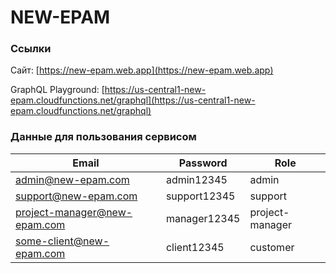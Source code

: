 # NEW-EPAM

### Ссылки

Сайт: [https://new-epam.web.app](https://new-epam.web.app)

GraphQL Playground: [https://us-central1-new-epam.cloudfunctions.net/graphql](https://us-central1-new-epam.cloudfunctions.net/graphql)

### Данные для пользования сервисом

| Email | Password | Role |
| ------ | ------ | ----- |
| admin@new-epam.com | admin12345 | admin |
| support@new-epam.com | support12345 | support |
| project-manager@new-epam.com | manager12345 | project-manager |
| some-client@new-epam.com | client12345 | customer |
